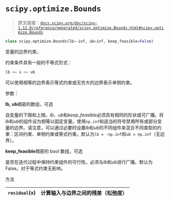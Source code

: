 # `scipy.optimize.Bounds`

> 原文链接：[`docs.scipy.org/doc/scipy-1.12.0/reference/generated/scipy.optimize.Bounds.html#scipy.optimize.Bounds`](https://docs.scipy.org/doc/scipy-1.12.0/reference/generated/scipy.optimize.Bounds.html#scipy.optimize.Bounds)

```py
class scipy.optimize.Bounds(lb=-inf, ub=inf, keep_feasible=False)
```

变量的边界约束。

约束条件具有一般的不等式形式：

```py
lb <= x <= ub 
```

可以使用相等的边界表示等式约束或无穷大的边界表示单侧约束。

参数：

**lb, ub**稠密的数组，可选

自变量的下限和上限。*lb*、*ub*和*keep_feasible*必须具有相同的形状或可广播。将*lb*和*ub*的组件设为相等以固定变量。使用`np.inf`和适当的符号禁用所有或部分变量的边界。请注意，可以通过必要时设置*lb*和*ub*的不同组件来混合不同类型的约束：区间约束、单侧约束或等式约束。默认为`lb = -np.inf`和`ub = np.inf`（无边界）。

**keep_feasible**稠密的 bool 数组，可选

是否在迭代过程中保持约束组件的可行性。必须与*lb*和*ub*进行广播。默认为 False。对于等式约束无影响。

方法

| `residual`(x) | 计算输入与边界之间的残差（松弛度） |
| --- | --- |
